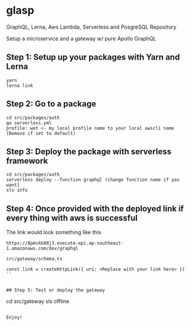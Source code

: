 # glasp
GraphQL, Lerna, Aws Lambda, Serverless and PosgreSQL Repository

Setup a microservice and a gateway w/ pure Apollo GraphQL

## Step 1: Setup up your packages with Yarn and Lerna
```
yarn
lerna link
```

## Step 2: Go to a package
```
cd src/packages/auth
go serverless.yml 
profile: wet <- my local profile name to your local awscli name (Remove if set to default)
```

## Step 3: Deploy the package with serverless framework
```
cd src/packages/auth
serverless deploy --function graphql (change function name if you want)
sls info
```

## Step 4: Once provided with the deployed link if every thing with aws is successful
The link would look something like this
```
https://8pmskb88j3.execute-api.ap-southeast-1.amazonaws.com/dev/graphql
```
`src/gateway/schema.ts`
```
const link = createHttpLink({ uri: <Replace with your link here> })
``


## Step 5: Test or deploy the gateway
```
cd src/gateway
sls offline
```

Enjoy!
